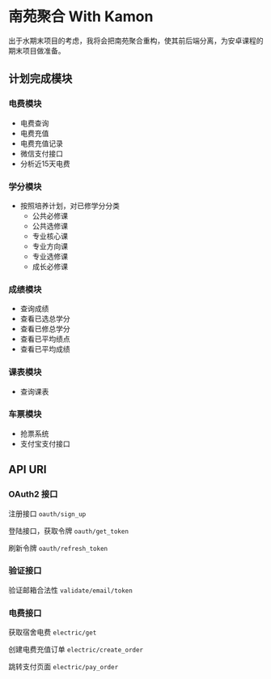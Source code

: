 # 南苑聚合 With Kamon
出于水期末项目的考虑，我将会把南苑聚合重构，使其前后端分离，为安卓课程的期末项目做准备。

## 计划完成模块
### 电费模块
+ 电费查询
+ 电费充值
+ 电费充值记录
+ 微信支付接口
+ 分析近15天电费

### 学分模块
+ 按照培养计划，对已修学分分类
   + 公共必修课
   + 公共选修课
   + 专业核心课
   + 专业方向课
   + 专业选修课
   + 成长必修课

### 成绩模块
+ 查询成绩
+ 查看已选总学分
+ 查看已修总学分
+ 查看已平均绩点
+ 查看已平均成绩

### 课表模块
+ 查询课表

### 车票模块
+ 抢票系统
+ 支付宝支付接口

## API URI
### OAuth2 接口
注册接口 `oauth/sign_up`

登陆接口，获取令牌 `oauth/get_token`

刷新令牌 `oauth/refresh_token`

### 验证接口
验证邮箱合法性 `validate/email/token`

### 电费接口
获取宿舍电费 `electric/get`

创建电费充值订单 `electric/create_order`

跳转支付页面 `electric/pay_order`